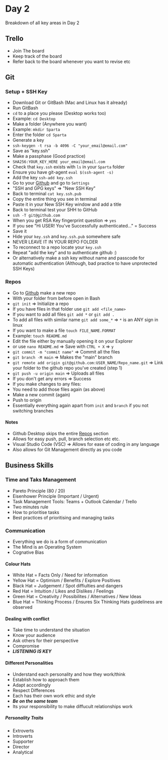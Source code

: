 # Day 2

Breakdown of all key areas in Day 2

## Trello

- Join The board
- Keep track of the board
- Refer back to the board whenever you want to revise etc

## Git

### Setup + SSH Key

- Download Git or GitBash (Mac and Linux has it already)
- Run GitBash
- `cd` to a place you please (Desktop works too)
- Example: `cd Desktop`
- Make a folder (Anywhere you want)
- Example: `mkdir Sparta`
- Enter the folder `cd Sparta`
- Generate a key
- `ssh-keygen -t rsa -b 4096 -C "your_email@email.com"`
- Save as "key.ssh"
- Make a passphase (Good practice)
- `SHA256:YOUR_KEY_HERE your_email@email.com`
- Check that `key.ssh` exists with `ls` in your `Sparta` folder
- Ensure you have git-agent `eval $(ssh-agent -s)`
- Add the key `ssh-add key.ssh`
- Go to your [Github](www.github.com) and go to `Settings`
- "SSH and GPG keys" => "New SSH Key"
- Back to terminal `cat key.ssh.pub`
- Copy the entire thing you see in terminal
- Paste it in your New SSH Key window and add a title
- Back to terminal test your SHH to GitHub
- `ssh -T git@github.com`
- When you get RSA Key fingerprint question => `yes`
- If you see "Hi USER! You've Successfully authenticated..." = Success
- Save it
- Hide your `key.ssh` and `key.ssh.pub` somewhere safe
- NEVER LEAVE IT IN YOUR REPO FOLDER
- To reconnect to a repo locate your `key.ssh`
- Repeat "add the key" and to authenticate github :)
- Or alternatively make a ssh key without name and passcode for automatic authentication (Although, bad practice to have unprotected SSH Keys)

### Repos

- Go to [Github](www.github.com) make a new repo
- With your folder from before open in Bash
- `git init` => Initialize a repo
- If you have files in that folder use `git add <file_name>`
- If you want to add all files `git add *` or `git add .`
- To add all files with similar name `git add some_*` => `*` is an ANY sign in linux
- If you want to make a file `touch FILE_NAME.FORMAT`
- Example: `touch README.md`
- Edit the file either by manually opening it on your Explorer
- or use `nano README.md` => Save with `CTRL + X` => `y`
- `git commit -m "commit name"` => Commit all the files
- `git branch -M main` => Makes the "main" branch
- `git remote add origin git@github.com:USER_NAME/Repo_name.git` => Link your folder to the github repo you've created (step 1)
- `git push -u origin main` => Uploads all files
- If you don't get any errors => Success
- If you make changes to any files:
- You need to add those files again (as above)
- Make a new commit (again)
- Push to origin
- Essentially everything again apart from `init` and `branch` if you not switching branches

#### Notes

- Github Desktop skips the entire [Repos](https://github.com/deviljin112/Sparta/tree/master/Day_2#repos) section
- Allows for easy push, pull, branch selection etc etc.
- Visual Studio Code (VSC) => Allows for ease of coding in any language
- Also allows for Git Management directly as you code

## Business Skills

### Time and Taks Management

- Pareto Principle (80 / 20)
- Eisenhower Principle (Important / Urgent)
- Task Management Tools: Teams + Outlook Calendar / Trello
- Two minutes rule
- How to prioritise tasks
- Best practices of prioritising and managing tasks

### Communication

- Everything we do is a form of communication
- The Mind is an Operating System
- Cognative Bias

#### Colour Hats

- White Hat = Facts Only / Need for information
- Yellow Hat = Optimism / Benefits / Explore Positives
- Black Hat = Judgement / Spot diffiulties and dangers
- Red Hat = Intuition / Likes and Dislikes / Feelings
- Green Hat = Creativity / Possibilites / Alternatives / New Ideas
- Blue Hat = Thinking Process / Ensures Six Thinking Hats guideliness are observed

#### Dealing with conflict

- Take time to understand the situation
- Know your audience
- Ask others for their perspective
- Compromise
- _**LISTENING IS KEY**_

#### Different Personalities

- Understand each personality and how they work/think
- Establish how to approach them
- Adapt accordingly
- Respect Differences
- Each has their own work ethic and style
- _**Be on the same team**_
- Its your responsibility to make diffucult relationships work

##### Personality Traits

- Extroverts
- Introverts
- Supporter
- Director
- Analytical
